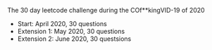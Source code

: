 The 30 day leetcode challenge during the COf**kingVID-19 of 2020
 - Start: April 2020, 30 questions
 - Extension 1: May 2020, 30 questions
 - Extension 2: June 2020, 30 questsions 
